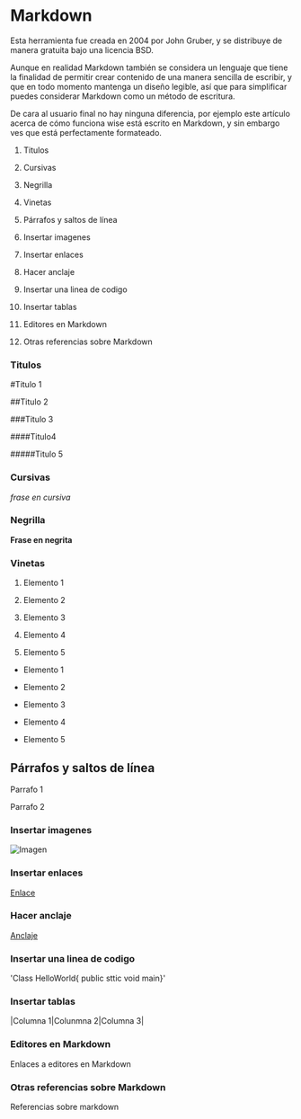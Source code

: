 
# Markdown

Esta herramienta fue creada en 2004 por John Gruber, y se distribuye de manera gratuita bajo una licencia BSD.

Aunque en realidad Markdown también se considera un lenguaje que tiene la finalidad de permitir crear contenido de una manera sencilla de escribir, y que en todo momento mantenga un diseño legible, así que para simplificar puedes considerar Markdown como un método de escritura.

De cara al usuario final no hay ninguna diferencia, por ejemplo este artículo acerca de cómo funciona wise está escrito en Markdown, y sin embargo ves que está perfectamente formateado.



1. Titulos

2. Cursivas

3. Negrilla

4. Vinetas

5. Párrafos y saltos de línea

6. Insertar imagenes

7. Insertar enlaces

8. Hacer anclaje

9. Insertar una linea de codigo

10. Insertar tablas

11. Editores en Markdown 

12. Otras referencias sobre Markdown

### Titulos 

#Titulo 1

##Titulo 2

###Titulo 3 

####Titulo4

#####Titulo 5

### Cursivas

*frase en cursiva*

### Negrilla

**Frase en negrita**

### Vinetas
1. Elemento 1

2. Elemento 2

3. Elemento 3

4. Elemento 4

5. Elemento 5



- Elemento 1

- Elemento 2

- Elemento 3

- Elemento 4

- Elemento 5



## Párrafos y saltos de línea

Parrafo 1

Parrafo 2

### Insertar imagenes

![Imagen](/imagenes/markdown-cheatsheet.webpCD)

### Insertar enlaces

[Enlace](#https://markdown.es/sintaxis-markdown/)

### Hacer anclaje

[Anclaje](#titulos)

### Insertar una linea de codigo

'Class HelloWorld{
    public sttic void main}'

### Insertar tablas

|Columna 1|Colunmna 2|Columna 3|



### Editores en Markdown 

Enlaces a editores en Markdown 

### Otras referencias sobre Markdown

Referencias sobre markdown 

